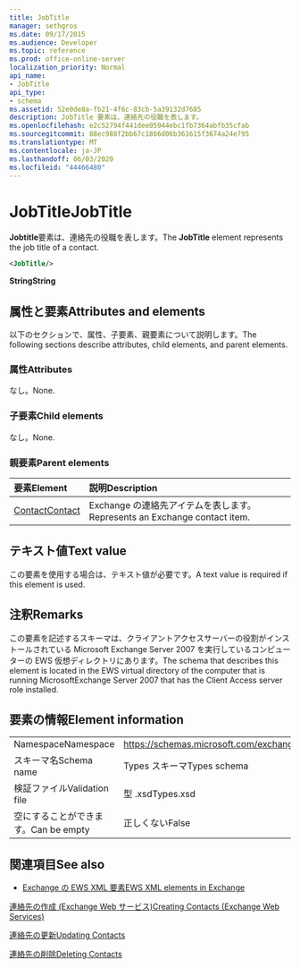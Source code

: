 ```yaml
---
title: JobTitle
manager: sethgros
ms.date: 09/17/2015
ms.audience: Developer
ms.topic: reference
ms.prod: office-online-server
localization_priority: Normal
api_name:
- JobTitle
api_type:
- schema
ms.assetid: 52e0de8a-fb21-4f6c-83cb-5a39132d7685
description: JobTitle 要素は、連絡先の役職を表します。
ms.openlocfilehash: e2c52794f441dee05944ebc1fb7364abfb35cfab
ms.sourcegitcommit: 88ec988f2bb67c1866d06b361615f3674a24e795
ms.translationtype: MT
ms.contentlocale: ja-JP
ms.lasthandoff: 06/03/2020
ms.locfileid: "44466480"
---
```

# <a name="jobtitle"></a><span data-ttu-id="61f43-103">JobTitle</span><span class="sxs-lookup"><span data-stu-id="61f43-103">JobTitle</span></span>

<span data-ttu-id="61f43-104">**Jobtitle**要素は、連絡先の役職を表します。</span><span class="sxs-lookup"><span data-stu-id="61f43-104">The **JobTitle** element represents the job title of a contact.</span></span> 
  
```xml
<JobTitle/>
```

 <span data-ttu-id="61f43-105">**String**</span><span class="sxs-lookup"><span data-stu-id="61f43-105">**String**</span></span>
## <a name="attributes-and-elements"></a><span data-ttu-id="61f43-106">属性と要素</span><span class="sxs-lookup"><span data-stu-id="61f43-106">Attributes and elements</span></span>

<span data-ttu-id="61f43-107">以下のセクションで、属性、子要素、親要素について説明します。</span><span class="sxs-lookup"><span data-stu-id="61f43-107">The following sections describe attributes, child elements, and parent elements.</span></span>
  
### <a name="attributes"></a><span data-ttu-id="61f43-108">属性</span><span class="sxs-lookup"><span data-stu-id="61f43-108">Attributes</span></span>

<span data-ttu-id="61f43-109">なし。</span><span class="sxs-lookup"><span data-stu-id="61f43-109">None.</span></span>
  
### <a name="child-elements"></a><span data-ttu-id="61f43-110">子要素</span><span class="sxs-lookup"><span data-stu-id="61f43-110">Child elements</span></span>

<span data-ttu-id="61f43-111">なし。</span><span class="sxs-lookup"><span data-stu-id="61f43-111">None.</span></span>
  
### <a name="parent-elements"></a><span data-ttu-id="61f43-112">親要素</span><span class="sxs-lookup"><span data-stu-id="61f43-112">Parent elements</span></span>

|<span data-ttu-id="61f43-113">**要素**</span><span class="sxs-lookup"><span data-stu-id="61f43-113">**Element**</span></span>|<span data-ttu-id="61f43-114">**説明**</span><span class="sxs-lookup"><span data-stu-id="61f43-114">**Description**</span></span>|
|:-----|:-----|
|[<span data-ttu-id="61f43-115">Contact</span><span class="sxs-lookup"><span data-stu-id="61f43-115">Contact</span></span>](contact.md) <br/> |<span data-ttu-id="61f43-116">Exchange の連絡先アイテムを表します。</span><span class="sxs-lookup"><span data-stu-id="61f43-116">Represents an Exchange contact item.</span></span>  <br/> |
   
## <a name="text-value"></a><span data-ttu-id="61f43-117">テキスト値</span><span class="sxs-lookup"><span data-stu-id="61f43-117">Text value</span></span>

<span data-ttu-id="61f43-118">この要素を使用する場合は、テキスト値が必要です。</span><span class="sxs-lookup"><span data-stu-id="61f43-118">A text value is required if this element is used.</span></span>
  
## <a name="remarks"></a><span data-ttu-id="61f43-119">注釈</span><span class="sxs-lookup"><span data-stu-id="61f43-119">Remarks</span></span>

<span data-ttu-id="61f43-120">この要素を記述するスキーマは、クライアントアクセスサーバーの役割がインストールされている Microsoft Exchange Server 2007 を実行しているコンピューターの EWS 仮想ディレクトリにあります。</span><span class="sxs-lookup"><span data-stu-id="61f43-120">The schema that describes this element is located in the EWS virtual directory of the computer that is running MicrosoftExchange Server 2007 that has the Client Access server role installed.</span></span>
  
## <a name="element-information"></a><span data-ttu-id="61f43-121">要素の情報</span><span class="sxs-lookup"><span data-stu-id="61f43-121">Element information</span></span>

|||
|:-----|:-----|
|<span data-ttu-id="61f43-122">Namespace</span><span class="sxs-lookup"><span data-stu-id="61f43-122">Namespace</span></span>  <br/> |https://schemas.microsoft.com/exchange/services/2006/types  <br/> |
|<span data-ttu-id="61f43-123">スキーマ名</span><span class="sxs-lookup"><span data-stu-id="61f43-123">Schema name</span></span>  <br/> |<span data-ttu-id="61f43-124">Types スキーマ</span><span class="sxs-lookup"><span data-stu-id="61f43-124">Types schema</span></span>  <br/> |
|<span data-ttu-id="61f43-125">検証ファイル</span><span class="sxs-lookup"><span data-stu-id="61f43-125">Validation file</span></span>  <br/> |<span data-ttu-id="61f43-126">型 .xsd</span><span class="sxs-lookup"><span data-stu-id="61f43-126">Types.xsd</span></span>  <br/> |
|<span data-ttu-id="61f43-127">空にすることができます。</span><span class="sxs-lookup"><span data-stu-id="61f43-127">Can be empty</span></span>  <br/> |<span data-ttu-id="61f43-128">正しくない</span><span class="sxs-lookup"><span data-stu-id="61f43-128">False</span></span>  <br/> |
   
## <a name="see-also"></a><span data-ttu-id="61f43-129">関連項目</span><span class="sxs-lookup"><span data-stu-id="61f43-129">See also</span></span>



- [<span data-ttu-id="61f43-130">Exchange の EWS XML 要素</span><span class="sxs-lookup"><span data-stu-id="61f43-130">EWS XML elements in Exchange</span></span>](ews-xml-elements-in-exchange.md)


[<span data-ttu-id="61f43-131">連絡先の作成 (Exchange Web サービス)</span><span class="sxs-lookup"><span data-stu-id="61f43-131">Creating Contacts (Exchange Web Services)</span></span>](https://msdn.microsoft.com/library/4845917e-70d1-481c-bbd7-011ec6571789%28Office.15%29.aspx)
  
[<span data-ttu-id="61f43-132">連絡先の更新</span><span class="sxs-lookup"><span data-stu-id="61f43-132">Updating Contacts</span></span>](https://msdn.microsoft.com/library/9a865953-b94a-4229-b632-2dee433314be%28Office.15%29.aspx)
  
[<span data-ttu-id="61f43-133">連絡先の削除</span><span class="sxs-lookup"><span data-stu-id="61f43-133">Deleting Contacts</span></span>](https://msdn.microsoft.com/library/fcc3dc84-cd3e-455e-a1a7-ae6921c9b588%28Office.15%29.aspx)

